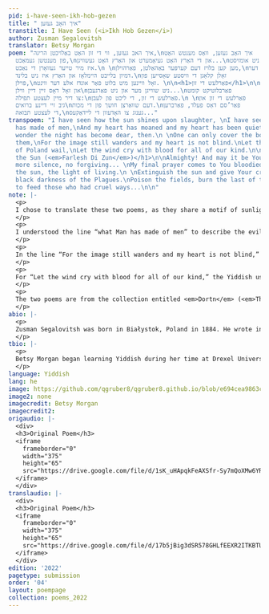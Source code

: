 ```yaml
---
pid: i-have-seen-ikh-hob-gezen
title: " איך האָבּ געזען"
transtitle: I Have Seen (<i>Ikh Hob Gezen</i>)
author: Zusman Segalovitsh
translator: Betsy Morgan
poem: "איך האב געזען, ווי די זון האָט באַלויכטן הריגה,\nאיך האָב געזען, וואָס מענטש האָט
  פון מענטשן געמאַכט,\nאון די האַרץ האָט געיאָמערט און האַרץ האָט געשוויגן...\nניט אומזיסט
  איז מיר טייער געוואָרן די נאַכט.\n \nמען קען בלויז דעם קערפּער באַהאַלטן, פאַרהוילן,\nדער
  דמיון בלייבט היימלאָז און האַרץ איז ניט בלינד.\nזאָלן קלאָגן די וויסטע שאָסייען פון
  פּוילן,\nזאָל וויינען מיט בלוט פאַר אונדז אלע דער ווינט. \n\n<h1>פאַרלעש די זון</h1>\n\nאַלמעכטיקער!
  און זאָל דאָס זיין דיין ווילן\nניט שווייגן מער און ניט פאַרגעבן...\nפאַרבלוטיקט קומט
  צו דיר מיין לעצטע תפילה:\nפאַרלעש די זון, די ליכט פון לעבן.\n \nפאַרלעש די זון און
  גיב זיי דיינע ברואים\nדעם שוואַרצן חושך פון די מכות.\nפאַר’סם דאָס פעלד, פאַרברען
  די לעצטע תבואה,\nגענוג צו האָדעוון די ליידאַקעס..."
transpoem: "I have seen how the sun shines upon slaughter, \nI have seen what Man
  has made of men,\nAnd my heart has moaned and my heart has been quiet...\nIt’s no
  wonder the night has become dear, then.\n \nOne can only cover the bodies, conceal
  them,\nFor the image still wanders and my heart is not blind.\nLet the barren roads
  of Poland wail,\nLet the wind cry with blood for all of our kind.\n\n<h1>Extinguish
  the Sun (<em>Farlesh Di Zun</em>)</h1>\n\nAlmighty! And may it be Your will:\nNo
  more silence, no forgiving... \nMy final prayer comes to You bloodied:\nExtinguish
  the sun, the light of living.\n \nExtinguish the sun and give Your creations\nThe
  black darkness of the Plagues.\nPoison the fields, burn the last of the crops,\nEnough
  to feed those who had cruel ways...\n\n"
note: |-
  <p>
  I chose to translate these two poems, as they share a motif of sunlight portrayed negatively. I usually associate sunlight with hope and joy, so seeing it used here to highlight the cruelty of man, or as this entity that should be blunted, as a curse to the world, was very striking.
  </p>
  <p>
  I understood the line “what Man has made of men” to describe the evil humanity is capable of perpetrating. To emphasize this interpretation, as well as to highlight the slightly unusual choice of man in both singular and plural (<em>mentsh</em> and <em>mentshn</em> in Yiddish), I chose to capitalize Man.
  </p>
  <p>
  In the line “For the image still wanders and my heart is not blind,” the Yiddish has the word <em>homloz</em>. The literal English translation of “homeless” evokes different emotions in English than the original Yiddish, so I used the word “wanders” instead, which seemed to better express my understanding that while one can physically cover the source of the horror, the dead bodies, the horror still stays within. The image of this horror is homeless, meaning it wanders inside such that the heart cannot avert its “eyes.”
  </p>
  <p>
  For “Let the wind cry with blood for all of our kind,” the Yiddish uses the phrase <em>far undz ale</em> literally, “for us all.” Who is the “us”? Is it Jewish people? Is it humankind? I chose to use “for all of our kind,” believing this portion of the poem to be specially about Jews, since the phrase “barren roads of Poland” seems to reference the nearly three million Polish Jews killed. Such a severe decrease in the population would make roads, especially in previously predominantly Jewish areas, seem starkly barren.
  </p>
  <p>
  The two poems are from the collection entitled <em>Dortn</em> (<em>There</em>, 1946), referring to pre-Holocaust Poland. I first read selections from <em>Dortn</em> on Tisha B’Av, the fast day in the Jewish calendar that commemorates the destruction of the ancient Jewish temples. In the last decades, it has become common for Jewish people to recount the tragedy of the Holocaust as a way to approach this 2,000-year-old tragedy. While reading these poems of horror, loss, and grief, I also found beauty. In flipping through the book, I opened to a spot where yellow flowers, stems still attached, had been pressed between the pages. I can never know who placed these flowers or when. Though the flower presser is most certainly gone, their flowers, the book itself, and the language are not.
  </p>
abio: |-
  <p>
  Zusman Segalovitsh was born in Białystok, Poland in 1884. He wrote in both Russian and Yiddish and penned both poetry and prose. His books were well read in Poland. Segalovitsh had multiple close encounters with death during his life: a 1906 pogrom in Białystok, serving in the Russian army for a year, and fleeing the Holocaust between 1939 and 1941 before finally arriving in Tel Aviv. In his escape, he went through Lithuania, Russia, Bulgaria, Turkey, and Syria. During and after the war, he dedicated himself to memorializing Polish Jewry in his writings. <em>Dortn</em> was published in 1946, three years before his passing.
  </p>
tbio: |-
  <p>
  Betsy Morgan began learning Yiddish during her time at Drexel University (’18) studying Materials Science and Engineering. Ever since that first immersive Yiddish learning program at Yiddish Farm in New York in 2015, Betsy has been listening to, reading, and trying to speak more Yiddish. Originally from the Philadelphia area, Betsy now lives with her husband in Haifa, Israel.
  </p>
language: Yiddish
lang: he
image: https://github.com/qgruber8/qgruber8.github.io/blob/e694cea9863cc02d38b5761b966f98b9c7a61dac/assets/images/images_22/segalovitsh.jpg
image2: none
imagecredit: Betsy Morgan
imagecredit2: 
origaudio: |-
  <div>
  <h3>Original Poem</h3>
  <iframe
    frameborder="0"
    width="375"
    height="65"
    src="https://drive.google.com/file/d/1sK_uHApqkFeAXSfr-Sy7mQoXMw6YRSVY/preview">
  </iframe>
  </div>
translaudio: |-
  <div>
  <h3>Original Poem</h3>
  <iframe
    frameborder="0"
    width="375"
    height="65"
    src="https://drive.google.com/file/d/17b5jBig3dSR578GHLfEEXR2ITKBTUIOr/preview">
  </iframe>
  </div>
edition: '2022'
pagetype: submission
order: '04'
layout: poempage
collection: poems_2022
---
```

